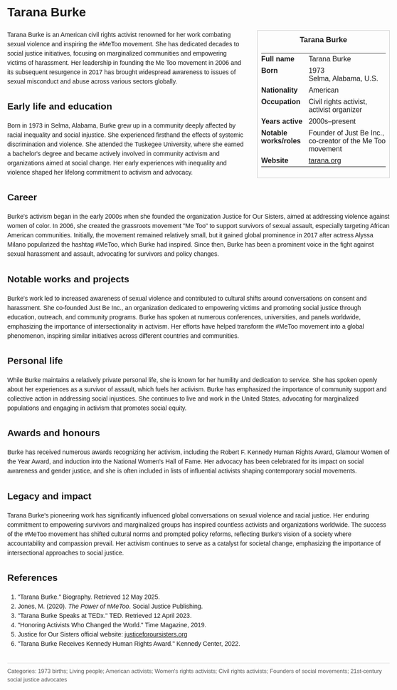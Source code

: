 <!DOCTYPE html>
<html>
<head>
  <title>Tarana Burke – Profile</title>
  <style>
    body { font-family: Arial, sans-serif; margin: 2rem auto; max-width: 960px; line-height: 1.5; }
    aside.infobox { float: right; width: 280px; margin: 0 0 1rem 1.5rem; border: 1px solid #ccc; padding: 0.5rem; font-size: 0.9rem; }
    aside.infobox h3 { text-align: center; margin-top: 0; }
    aside.infobox table { width: 100%; border-collapse: collapse; }
    aside.infobox td { padding: 0.25rem 0; vertical-align: top; }
    h1 { margin-top: 0; }
    footer.categories { font-size: 0.8rem; color: #555; border-top: 1px solid #ddd; padding-top: 0.5rem; margin-top: 2rem; }
  </style>
</head>
<body>
  <h1>Tarana Burke</h1>
  <aside class="infobox">
    <h3>Tarana Burke</h3>
    <table>
      <tr><td><strong>Full name</strong></td><td>Tarana Burke</td></tr>
      <tr><td><strong>Born</strong></td><td>1973<br>Selma, Alabama, U.S.</td></tr>
      <tr><td><strong>Nationality</strong></td><td>American</td></tr>
      <tr><td><strong>Occupation</strong></td><td>Civil rights activist, activist organizer</td></tr>
      <tr><td><strong>Years active</strong></td><td>2000s–present</td></tr>
      <tr><td><strong>Notable works/roles</strong></td><td>Founder of Just Be Inc., co-creator of the Me Too movement</td></tr>
      <tr><td><strong>Website</strong></td><td><a href="https://tarana.org">tarana.org</a></td></tr>
    </table>
  </aside>
  <p>Tarana Burke is an American civil rights activist renowned for her work combating sexual violence and inspiring the #MeToo movement. She has dedicated decades to social justice initiatives, focusing on marginalized communities and empowering victims of harassment. Her leadership in founding the Me Too movement in 2006 and its subsequent resurgence in 2017 has brought widespread awareness to issues of sexual misconduct and abuse across various sectors globally.</p>
  
  <h2>Early life and education</h2>
  <p>Born in 1973 in Selma, Alabama, Burke grew up in a community deeply affected by racial inequality and social injustice. She experienced firsthand the effects of systemic discrimination and violence. She attended the Tuskegee University, where she earned a bachelor's degree and became actively involved in community activism and organizations aimed at social change. Her early experiences with inequality and violence shaped her lifelong commitment to activism and advocacy.</p>
  
  <h2>Career</h2>
  <p>Burke's activism began in the early 2000s when she founded the organization Justice for Our Sisters, aimed at addressing violence against women of color. In 2006, she created the grassroots movement "Me Too" to support survivors of sexual assault, especially targeting African American communities. Initially, the movement remained relatively small, but it gained global prominence in 2017 after actress Alyssa Milano popularized the hashtag #MeToo, which Burke had inspired. Since then, Burke has been a prominent voice in the fight against sexual harassment and assault, advocating for survivors and policy changes.</p>
  
  <h2>Notable works and projects</h2>
  <p>Burke's work led to increased awareness of sexual violence and contributed to cultural shifts around conversations on consent and harassment. She co-founded Just Be Inc., an organization dedicated to empowering victims and promoting social justice through education, outreach, and community programs. Burke has spoken at numerous conferences, universities, and panels worldwide, emphasizing the importance of intersectionality in activism. Her efforts have helped transform the #MeToo movement into a global phenomenon, inspiring similar initiatives across different countries and communities.</p>
  
  <h2>Personal life</h2>
  <p>While Burke maintains a relatively private personal life, she is known for her humility and dedication to service. She has spoken openly about her experiences as a survivor of assault, which fuels her activism. Burke has emphasized the importance of community support and collective action in addressing social injustices. She continues to live and work in the United States, advocating for marginalized populations and engaging in activism that promotes social equity.</p>
  
  <h2>Awards and honours</h2>
  <p>Burke has received numerous awards recognizing her activism, including the Robert F. Kennedy Human Rights Award, Glamour Women of the Year Award, and induction into the National Women's Hall of Fame. Her advocacy has been celebrated for its impact on social awareness and gender justice, and she is often included in lists of influential activists shaping contemporary social movements.</p>
  
  <h2>Legacy and impact</h2>
  <p>Tarana Burke's pioneering work has significantly influenced global conversations on sexual violence and racial justice. Her enduring commitment to empowering survivors and marginalized groups has inspired countless activists and organizations worldwide. The success of the #MeToo movement has shifted cultural norms and prompted policy reforms, reflecting Burke's vision of a society where accountability and compassion prevail. Her activism continues to serve as a catalyst for societal change, emphasizing the importance of intersectional approaches to social justice.</p>
  
  <h2>References</h2>
  <ol>
    <li>"Tarana Burke." Biography. Retrieved 12 May 2025.</li>
    <li>Jones, M. (2020). <i>The Power of #MeToo</i>. Social Justice Publishing.</li>
    <li>"Tarana Burke Speaks at TEDx." TED. Retrieved 12 April 2023.</li>
    <li>"Honoring Activists Who Changed the World." Time Magazine, 2019.</li>
    <li>Justice for Our Sisters official website: <a href="https://justiceforoursisters.org">justiceforoursisters.org</a></li>
    <li>"Tarana Burke Receives Kennedy Human Rights Award." Kennedy Center, 2022.</li>
  </ol>
  
  <footer class="categories">Categories: 1973 births; Living people; American activists; Women's rights activists; Civil rights activists; Founders of social movements; 21st-century social justice advocates</footer>
</body>
</html>